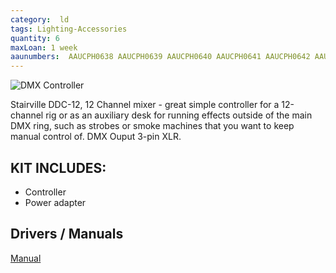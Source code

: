 ```yaml
---
category:  ld
tags: Lighting-Accessories
quantity: 6
maxLoan: 1 week
aaunumbers:  AAUCPH0638 AAUCPH0639 AAUCPH0640 AAUCPH0641 AAUCPH0642 AAUCPH0643
---
```

![DMX Controller](https://thumbs.static-thomann.de/thumb/padthumb600x600/pics/bdb/_25/258125/10221501_800.jpg)

Stairville DDC-12, 12 Channel mixer - great simple controller for a 12-channel rig or as an auxiliary desk for running effects outside of the main DMX ring, such as strobes or smoke machines that you want to keep manual control of. DMX Ouput 3-pin XLR.
## KIT INCLUDES:
-  Controller 
-  Power adapter

## Drivers / Manuals
[Manual](https://images.thomann.de/pics/atg/atgdata/document/manual/c_389945_389946_en_online.pdf)



